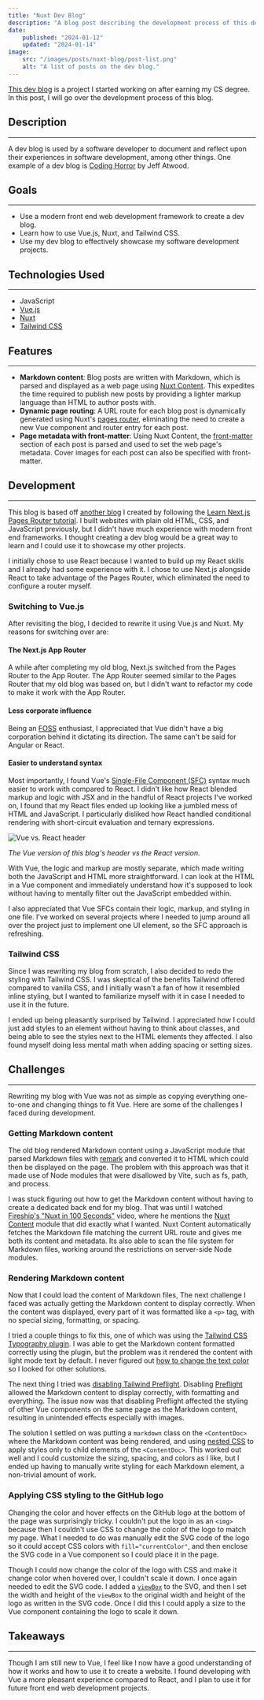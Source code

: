 ```yaml
---
title: "Nuxt Dev Blog"
description: "A blog post describing the development process of this dev blog."
date:
    published: "2024-01-12"
    updated: "2024-01-14"
image:
    src: "/images/posts/nuxt-blog/post-list.png"
    alt: "A list of posts on the dev blog."
---
```


[This dev blog](https://github.com/OtherAndrew/nuxt-blog) is a project I started working on after earning my CS degree. In this post, I will go over the development process of this blog.

## Description

---

A dev blog is used by a software developer to document and reflect upon their experiences in software development, among other things. One example of a dev blog is [Coding Horror](https://blog.codinghorror.com) by Jeff Atwood.

## Goals

---

- Use a modern front end web development framework to create a dev blog.
- Learn how to use Vue.js, Nuxt, and Tailwind CSS.
- Use my dev blog to effectively showcase my software development projects.

## Technologies Used

---

- JavaScript
- [Vue.js](https://vuejs.org)
- [Nuxt](https://nuxt.com)
- [Tailwind CSS](https://tailwindcss.com)

## Features

---

- **Markdown content**: Blog posts are written with Markdown, which is parsed and displayed as a web page using [Nuxt Content](https://content.nuxt.com). This expedites the time required to publish new posts by providing a lighter markup language than HTML to author posts with.
- **Dynamic page routing**: A URL route for each blog post is dynamically generated using Nuxt's [pages router](https://nuxt.com/docs/guide/directory-structure/pages#dynamic-routes), eliminating the need to create a new Vue component and router entry for each post.
- **Page metadata with front-matter**: Using Nuxt Content, the [front-matter](https://content.nuxt.com/usage/markdown#front-matter) section of each post is parsed and used to set the web page's metadata. Cover images for each post can also be specified with front-matter.

## Development

---

This blog is based off [another blog](https://github.com/OtherAndrew/nextjs-blog) I created by following the [Learn Next.js Pages Router tutorial](https://nextjs.org/learn-pages-router/basics/create-nextjs-app). I built websites with plain old HTML, CSS, and JavaScript previously, but I didn't have much experience with modern front end frameworks. I thought creating a dev blog would be a great way to learn and I could use it to showcase my other projects.

I initially chose to use React because I wanted to build up my React skills and I already had some experience with it. I chose to use Next.js alongside React to take advantage of the Pages Router, which eliminated the need to configure a router myself.

### Switching to Vue.js

After revisiting the blog, I decided to rewrite it using Vue.js and Nuxt. My reasons for switching over are:

#### The Next.js App Router

A while after completing my old blog, Next.js switched from the Pages Router to the App Router. The App Router seemed similar to the Pages Router that my old blog was based on, but I didn't want to refactor my code to make it work with the App Router.

#### Less corporate influence

Being an [FOSS](https://en.wikipedia.org/wiki/Free_and_open-source_software) enthusiast, I appreciated that Vue didn't have a big corporation behind it dictating its direction. The same can't be said for Angular or React.

#### Easier to understand syntax

Most importantly, I found Vue's [Single-File Component (SFC)](https://vuejs.org/guide/scaling-up/sfc.html) syntax much easier to work with compared to React. I didn't like how React blended markup and logic with JSX and in the handful of React projects I've worked on, I found that my React files ended up looking like a jumbled mess of HTML and JavaScript. I particularly disliked how React handled conditional rendering with short-circuit evaluation and ternary expressions.

![Vue vs. React header](/images/posts/nuxt-blog/vue-vs-react-header.png)

*The Vue version of this blog's header vs the React version.*

With Vue, the logic and markup are mostly separate, which made writing both the JavaScript and HTML more straightforward. I can look at the HTML in a Vue component and immediately understand how it's supposed to look without having to mentally filter out the JavaScript embedded within.

I also appreciated that Vue SFCs contain their logic, markup, and styling in one file. I've worked on several projects where I needed to jump around all over the project just to implement one UI element, so the SFC approach is refreshing.

### Tailwind CSS

Since I was rewriting my blog from scratch, I also decided to redo the styling with Tailwind CSS. I was skeptical of the benefits Tailwind offered compared to vanilla CSS, and I initially wasn't a fan of how it resembled inline styling, but I wanted to familiarize myself with it in case I needed to use it in the future.

I ended up being pleasantly surprised by Tailwind. I appreciated how I could just add styles to an element without having to think about classes, and being able to see the styles next to the HTML elements they affected. I also found myself doing less mental math when adding spacing or setting sizes.

## Challenges

---

Rewriting my blog with Vue was not as simple as copying everything one-to-one and changing things to fit Vue. Here are some of the challenges I faced during development.

### Getting Markdown content

The old blog rendered Markdown content using a JavaScript module that parsed Markdown files with [remark](https://remark.js.org) and converted it to HTML which could then be displayed on the page. The problem with this approach was that it made use of Node modules that were disallowed by Vite, such as fs, path, and process.

I was stuck figuring out how to get the Markdown content without having to create a dedicated back end for my blog. That was until I watched [Fireship's "Nuxt in 100 Seconds"](https://www.youtube.com/watch?v=dCxSsr5xuL8&t=96) video, where he mentions the [Nuxt Content](https://content.nuxt.com) module that did exactly what I wanted. Nuxt Content automatically fetches the Markdown file matching the current URL route and gives me both its content and metadata. Its also able to scan the file system for Markdown files, working around the restrictions on server-side Node modules.

### Rendering Markdown content

Now that I could load the content of Markdown files, The next challenge I faced was actually getting the Markdown content to display correctly. When the content was displayed, every part of it was formatted like a `<p>` tag, with no special sizing, formatting, or spacing.

I tried a couple things to fix this, one of which was using the [Tailwind CSS Typography plugin](https://stackoverflow.com/a/69602423). I was able to get the Markdown content formatted correctly using the plugin, but the problem was it rendered the content with light mode text by default. I never figured out [how to change the text color](https://tailwindcss.com/docs/typography-plugin) so I looked for other solutions.

The next thing I tried was [disabling Tailwind Preflight](https://stackoverflow.com/questions/75881126/tailwind-css-is-unstyling-page-created-through-remark-and-rehype). Disabling [Preflight](https://tailwindcss.com/docs/preflight) allowed the Markdown content to display correctly, with formatting and everything. The issue now was that disabling Preflight affected the styling of other Vue components on the same page as the Markdown content, resulting in unintended effects especially with images.

The solution I settled on was putting a `markdown` class on the `<ContentDoc>` where the Markdown content was being rendered, and using [nested CSS](https://developer.mozilla.org/en-US/docs/Web/CSS/CSS_nesting/Using_CSS_nesting) to apply styles only to child elements of the `<ContentDoc>`. This worked out well and I could customize the sizing, spacing, and colors as I like, but I ended up having to manually write styling for each Markdown element, a non-trivial amount of work.

### Applying CSS styling to the GitHub logo

Changing the color and hover effects on the GitHub logo at the bottom of the page was surprisingly tricky. I couldn't put the logo in as an `<img>` because then I couldn't use CSS to change the color of the logo to match my page. What I needed to do was manually edit the SVG code of the logo so it could accept CSS colors with `fill="currentColor"`, and then enclose the SVG code in a Vue component so I could place it in the page.

Though I could now change the color of the logo with CSS and make it change color when hovered over, I couldn't scale it down. I once again needed to edit the SVG code. I added a [`viewBox`](https://developer.mozilla.org/en-US/docs/Web/SVG/Attribute/viewBox) to the SVG, and then I set the width and height of the `viewBox` to the original width and height of the logo as written in the SVG code. Once I did this I could apply a size to the Vue component containing the logo to scale it down.

## Takeaways

---

Though I am still new to Vue, I feel like I now have a good understanding of how it works and how to use it to create a website. I found developing with Vue a more pleasant experience compared to React, and I plan to use it for future front end web development projects.
